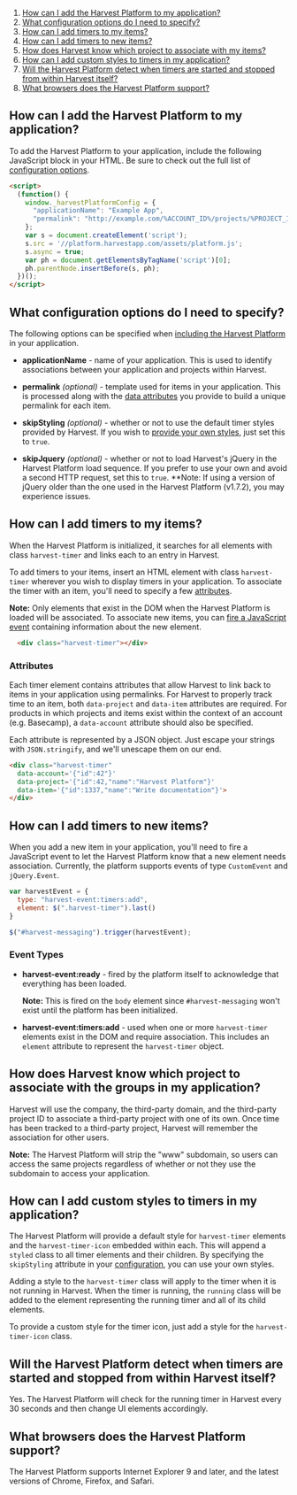 1. [How can I add the Harvest Platform to my application?](#include)
2. [What configuration options do I need to specify?](#config)
3. [How can I add timers to my items?](#timers)
4. [How can I add timers to new items?](#events)
5. [How does Harvest know which project to associate with my items?](#association)
6. [How can I add custom styles to timers in my application?](#styling)
7. [Will the Harvest Platform detect when timers are started and stopped from within Harvest itself?](#running)
8. [What browsers does the Harvest Platform support?](#browser-support)

<a name="include"></a>
## How can I add the Harvest Platform to my application?

To add the Harvest Platform to your application, include the following
JavaScript block in your HTML. Be sure to check out the full list of
[configuration options](#config).

```html
<script>
  (function() {
    window._harvestPlatformConfig = {
      "applicationName": "Example App",
      "permalink": "http://example.com/%ACCOUNT_ID%/projects/%PROJECT_ID%/items/%ITEM_ID%"
    };
    var s = document.createElement('script');
    s.src = '//platform.harvestapp.com/assets/platform.js';
    s.async = true;
    var ph = document.getElementsByTagName('script')[0];
    ph.parentNode.insertBefore(s, ph);
  })();
</script>
```

<a name="config"></a>
## What configuration options do I need to specify?

The following options can be specified when [including the Harvest
Platform](#include) in your application.

- **applicationName** - name of your application. This is used to identify
  associations between your application and projects within Harvest.

- **permalink** _(optional)_ - template used for items in your application. This
  is processed along with the [data attributes](#attributes) you provide to
  build a unique permalink for each item.

- **skipStyling** _(optional)_ - whether or not to use the default
  timer styles provided by Harvest. If you wish to [provide your own
  styles](#styling), just set this to `true`.

- **skipJquery** _(optional)_ - whether or not to load Harvest's jQuery in the
  Harvest Platform load sequence. If you prefer to use your own and avoid a
  second HTTP request, set this to `true`. **Note: If using a version of jQuery
  older than the one used in the Harvest Platform (v1.7.2), you may experience
  issues.

<a name="timers"></a>
## How can I add timers to my items?

When the Harvest Platform is initialized, it searches for all elements with
class `harvest-timer` and links each to an entry in Harvest.

To add timers to your items, insert an HTML element with class
`harvest-timer` wherever you wish to display timers in your application. To
associate the timer with an item, you'll need to specify a few
[attributes](#attributes).

**Note:** Only elements that exist in the DOM when the Harvest Platform is
loaded will be associated. To associate new items, you can [fire a JavaScript
event](#events) containing information about the new element.

```html
  <div class="harvest-timer"></div>
```

<a name="attributes"></a>
### Attributes

Each timer element contains attributes that allow Harvest to link back to items
in your application using permalinks. For Harvest to properly track time to an
item, both `data-project` and `data-item` attributes are required. For products
in which projects and items exist within the context of an account (e.g.
Basecamp), a `data-account` attribute should also be specified.

Each attribute is represented by a JSON object. Just escape your strings with
`JSON.stringify`, and we'll unescape them on our end.

```html
<div class="harvest-timer" 
  data-account='{"id":42"}'
  data-project='{"id":42,"name":"Harvest Platform"}'
  data-item='{"id":1337,"name":"Write documentation"}'>
</div>
```

<a name="events"></a>
## How can I add timers to new items?

When you add a new item in your application, you'll need to fire a JavaScript
event to let the Harvest Platform know that a new element needs association.
Currently, the platform supports events of type `CustomEvent` and
`jQuery.Event`.

```javascript
var harvestEvent = {
  type: "harvest-event:timers:add",
  element: $(".harvest-timer").last()
}

$("#harvest-messaging").trigger(harvestEvent);
```

### Event Types

- **harvest-event:ready** - fired by the platform itself to acknowledge that
  everything has been loaded.
  
    **Note:** This is fired on the `body` element since `#harvest-messaging`
    won't exist until the platform has been initialized.

- **harvest-event:timers:add** - used when one or more `harvest-timer` elements
  exist in the DOM and require association. This includes an `element`
  attribute to represent the `harvest-timer` object.

<a name="association"></a>
## How does Harvest know which project to associate with the groups in my application?

Harvest will use the company, the third-party domain, and the third-party
project ID to associate a third-party project with one of its own.  Once time
has been tracked to a third-party project, Harvest will remember the
association for other users.

**Note:** The Harvest Platform will strip the "www" subdomain, so users can
access the same projects regardless of whether or not they use the subdomain to
access your application.

<a name="styling"></a>
## How can I add custom styles to timers in my application?

The Harvest Platform will provide a default style for `harvest-timer` elements
and the `harvest-timer-icon` embedded within each. This will append a `styled`
class to all timer elements and their children. By specifying the `skipStyling`
attribute in your [configuration](#config), you can use your own styles.

Adding a style to the `harvest-timer` class will apply to the timer when it is
not running in Harvest. When the timer is running, the `running` class will be
added to the element representing the running timer and all of its child
elements.

To provide a custom style for the timer icon, just add a style for the
`harvest-timer-icon` class.

<a name="running"></a>
## Will the Harvest Platform detect when timers are started and stopped from within Harvest itself?

Yes. The Harvest Platform will check for the running timer in Harvest every 30
seconds and then change UI elements accordingly.

<a name="browser-support"></a>
## What browsers does the Harvest Platform support?

The Harvest Platform supports Internet Explorer 9 and later, and the latest versions of Chrome, Firefox, and Safari.


